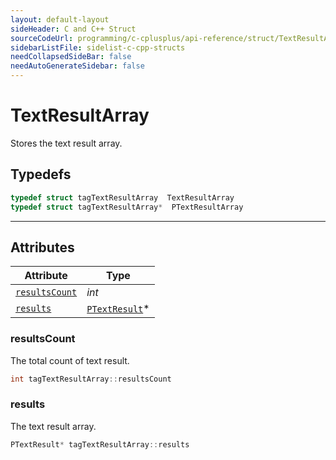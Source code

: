 ```yaml
---
layout: default-layout
sideHeader: C and C++ Struct
sourceCodeUrl: programming/c-cplusplus/api-reference/struct/TextResultArray.md
sidebarListFile: sidelist-c-cpp-structs
needCollapsedSideBar: false
needAutoGenerateSidebar: false
---
```


# TextResultArray
Stores the text result array.  

## Typedefs

```cpp
typedef struct tagTextResultArray  TextResultArray
typedef struct tagTextResultArray*  PTextResultArray
```  
  
---
  

## Attributes
  
| Attribute | Type |
|---------- | ---- |
| [`resultsCount`](#resultscount) | *int* |
| [`results`](#results) | [`PTextResult`](TextResult.md)\* |


### resultsCount
The total count of text result.
```cpp
int tagTextResultArray::resultsCount
```

### results
The text result array.
```cpp
PTextResult* tagTextResultArray::results
```

